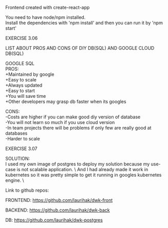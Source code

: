 Frontend created with create-react-app 

You need to have node/npm installed. \
Install the dependencies with 'npm install' and then you can run it by 'npm start' 

EXERCISE 3.06 

LIST ABOUT PROS AND CONS OF DIY DB(SQL) AND GOOGLE CLOUD DB(SQL)

GOOGLE SQL \
PROS: \
+Maintained by google \
+Easy to scale \
+Always updated \
+Easy to start \
+You will save time \
+Other developers may grasp db faster when its googles 

CONS: \
-Costs are higher if you can make good diy version of database \
-You will not learn so much if you use cloud version \
-In team projects there will be problems if only few are really good at databases \
-Harder to scale 

EXERCISE 3.07 

SOLUTION:  \
I used my own image of postgres to deploy my solution because my use-case is not scalable application. \ 
And I had already made it work in kubernetes so it was pretty simple to get it running in googles kubernetes engine. \



Link to github repos: 

FRONTEND: https://github.com/laurihak/dwk-front 

BACKEND: https://github.com/laurihak/dwk-back 

DB: https://github.com/laurihak/dwk-postgres 
